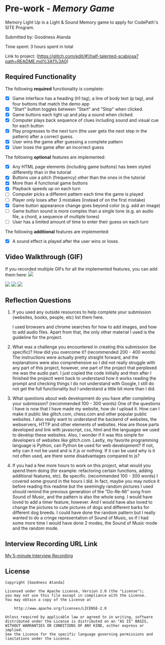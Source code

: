 # Pre-work - _Memory Game_

Memory Light Up is a Light & Sound Memory game to apply for CodePath's SITE Program.

Submitted by: Goodness Atanda

Time spent: 3 hours spent in total

Link to project: (https://glitch.com/edit/#!/half-talented-scabiosa?path=README.md%3A1%3A0)

## Required Functionality

The following **required** functionality is complete:

- [X] Game interface has a heading (h1 tag), a line of body text (p tag), and four buttons that match the demo app
- [X] "Start" button toggles between "Start" and "Stop" when clicked.
- [X] Game buttons each light up and play a sound when clicked.
- [X] Computer plays back sequence of clues including sound and visual cue for each button
- [X] Play progresses to the next turn (the user gets the next step in the pattern) after a correct guess.
- [X] User wins the game after guessing a complete pattern
- [X] User loses the game after an incorrect guess

The following **optional** features are implemented:

- [X] Any HTML page elements (including game buttons) has been styled differently than in the tutorial
- [X] Buttons use a pitch (frequency) other than the ones in the tutorial
- [X] More than 4 functional game buttons
- [X] Playback speeds up on each turn
- [ ] Computer picks a different pattern each time the game is played
- [ ] Player only loses after 3 mistakes (instead of on the first mistake)
- [X] Game button appearance change goes beyond color (e.g. add an image)
- [ ] Game button sound is more complex than a single tone (e.g. an audio file, a chord, a sequence of multiple tones)
- [ ] User has a limited amount of time to enter their guess on each turn

The following **additional** features are implemented:

- [X] A sound effect is played after the user wins or loses.

## Video Walkthrough (GIF)

If you recorded multiple GIFs for all the implemented features, you can add them here:
![](https://i.imgur.com/u7T3q5t.gif)

![](https://i.imgur.com/8gLvFoM.gif)
![](gif3-link-here)
![](gif4-link-here)

## Reflection Questions

1. If you used any outside resources to help complete your submission (websites, books, people, etc) list them here.
   
   I used browsers and chrome searches for how to add images, and how to add audio files. Apart from that,
   the only other material I used is the guideline for the project.

2. What was a challenge you encountered in creating this submission (be specific)? How did you overcome it? (recommended 200 - 400 words)
  The instructions were actually pretty straight forward, and the explanations were also comprehensive so I did not really struggle with any part of this project,
  however, one part of the project that perplexed me was the audio part. I just copied the code initially and then after I finished the projectI went back to 
  understand how it works reading the prompt and checking things I do not understand with Google, I still do not get the full functionality but I understand a little
  bit more than I did. 

3. What questions about web development do you have after completing your submission? (recommended 100 - 300 words)
   One of the questions I have is now that I have made my website, how do I upload it. How can I make it public like glitch.com, chess.com and other popular public 
   websites. I also really want to understand the backend of websites, the webservers, HTTP and other elements of websites. How are those parts developed and link with 
   javascript, css, html and the languages we used to develop these websites. Also, I wonder if it was this simple for developers of websites like glitch.com. 
   Lastly, my favorite programming language is Python, can Python be used for web development? If not, why can it not be used and is it js or nothing. If it can be used
   why is it not often used, are there some disadvantages compared to js?

4. If you had a few more hours to work on this project, what would you spend them doing (for example: refactoring certain functions, adding additional features, etc). Be specific. (recommended 100 - 300 words)
   I covered some ground in the hours I did. In fact, maybe you may notice it before reading this readme but the seemingly random pictures I used should remind the previous generation of the "Do-Re-Mi" song from
   Sound of Music, and the pattern is also the whole song. I would have loved to add a timer feature, however. And I would have also loved to change the pictures to cute pictures of dogs and different barks for 
   different dog breeds. I could have done the random pattern but I really wanted to do a cringe representation of Sound of Music, so if I had some more time I would have done 2 modes, the Sound of Music mode and
   the random mode. 

## Interview Recording URL Link

[My 5-minute Interview Recording](https://www.loom.com/share/4e8a91ec711d4d59ba9406c52990a476)

## License

    Copyright [Goodness Atanda]

    Licensed under the Apache License, Version 2.0 (the "License");
    you may not use this file except in compliance with the License.
    You may obtain a copy of the License at

        http://www.apache.org/licenses/LICENSE-2.0

    Unless required by applicable law or agreed to in writing, software
    distributed under the License is distributed on an "AS IS" BASIS,
    WITHOUT WARRANTIES OR CONDITIONS OF ANY KIND, either express or implied.
    See the License for the specific language governing permissions and
    limitations under the License.
